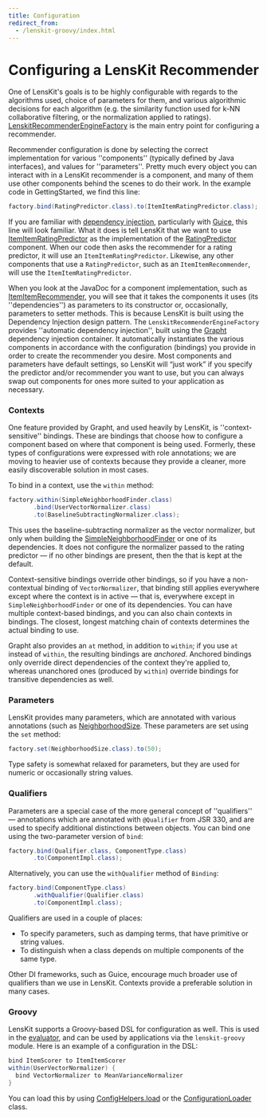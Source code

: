 ```yaml
---
title: Configuration
redirect_from:
  - /lenskit-groovy/index.html
---
```


# Configuring a LensKit Recommender

[LenskitRecommenderEngineFactory]: http://lenskit.org/apidocs/org/grouplens/lenskit/core/LenskitRecommenderEngineFactory.html

One of LensKit's goals is to be highly configurable with regards to
the algorithms used, choice of parameters for them, and various
algorithmic decisions for each algorithm (e.g. the similarity function
used for k-NN collaborative filtering, or the normalization applied to
ratings). [LenskitRecommenderEngineFactory][] is the main entry point
for configuring a recommender.

Recommender configuration is done by selecting the correct
implementation for various ''components'' (typically defined by Java
interfaces), and values for ''parameters''.  Pretty much every object
you can interact with in a LensKit recommender is a component, and
many of them use other components behind the scenes to do their
work. In the example code in GettingStarted, we find this line:

~~~java
factory.bind(RatingPredictor.class).to(ItemItemRatingPredictor.class);
~~~

[ItemItemRatingPredictor]: http://lenskit.org/apidocs/org/grouplens/knn/item/ItemItemRatingPredictor.html
[RatingPredictor]: http://lenskit.org/apidocs/org/grouplens/lenskit/RatingPredictor.html
[Guice]: https://code.google.com/p/google-guice/
[WP:DI]: http://en.wikipedia.org/wiki/Dependency_injection

If you are familiar with [dependency injection][WP:DI], particularly
with [Guice][], this line will look familiar.  What it does is tell
LensKit that we want to use [ItemItemRatingPredictor][] as the
implementation of the [RatingPredictor][] component. When our code
then asks the recommender for a rating predictor, it will use an
`ItemItemRatingPredictor`. Likewise, any other components that use a
`RatingPredictor`, such as an `ItemItemRecommender`, will use the
`ItemItemRatingPredictor`.

[ItemItemRecommender]: http://lenskit.org/apidocs/org/grouplens/lenskit/knn/item/ItemItemRecommender.html
[Grapht]: http://github.com/grouplens/grapht

When you look at the JavaDoc for a component implementation, such as
[ItemItemRecommender][], you will see that it takes the components it
uses (its ''dependencies'') as parameters to its constructor or,
occasionally, parameters to setter methods. This is because LensKit is
built using the Dependency Injection design pattern. The
`LenskitRecommenderEngineFactory` provides ''automatic dependency
injection'', built using the [Grapht][] dependency injection
container. It automatically instantiates the various components in
accordance with the configuration (bindings) you provide in order to
create the recommender you desire.  Most components and parameters
have default settings, so LensKit will “just work” if you specify the
predictor and/or recommender you want to use, but you can always swap
out components for ones more suited to your application as necessary.

### Contexts

One feature provided by Grapht, and used heavily by LensKit, is
''context-sensitive'' bindings. These are bindings that choose how to
configure a component based on where that component is being
used. Formerly, these types of configurations were expressed with role
annotations; we are moving to heavier use of contexts because they
provide a cleaner, more easily discoverable solution in most cases.

To bind in a context, use the `within` method:

~~~java
factory.within(SimpleNeighborhoodFinder.class)
       .bind(UserVectorNormalizer.class)
       .to(BaselineSubtractingNormalizer.class);
~~~

[SimpleNeighborhoodFinder]: http://lenskit.org/apidocs/org/grouplens/lenskit/knn/user/SimpleNeighborhoodFinder.html

This uses the baseline-subtracting normalizer as the vector
normalizer, but only when building the [SimpleNeighborhoodFinder][] or
one of its dependencies. It does not configure the normalizer passed
to the rating predictor — if no other bindings are present, then the
that is kept at the default.

Context-sensitive bindings override other bindings, so if you have a
non-contextual binding of `VectorNormalizer`, that binding still
applies everywhere except where the context is in active — that is,
everywhere except in `SimpleNeighborhoodFinder` or one of its
dependencies. You can have multiple context-based bindings, and you
can also chain contexts in bindings. The closest, longest matching
chain of contexts determines the actual binding to use.

Grapht also provides an `at` method, in addition to `within`; if you use `at` instead of `within`, the resulting bindings are *anchored*.  Anchored bindings only override direct dependencies of the context they're applied to, whereas unanchored ones (produced by `within`) override bindings for transitive dependencies as well.

### Parameters

[NeighborhoodSize]: http://lenskit.org/apidocs/org/grouplens/lenskit/knn/params/NeighborhoodSize.html

LensKit provides many parameters, which are annotated with various
annotations (such as [NeighborhoodSize][].  These parameters are set
using the `set` method:

~~~java
factory.set(NeighborhoodSize.class).to(50);
~~~

Type safety is somewhat relaxed for parameters, but they are used for
numeric or occasionally string values.

### Qualifiers 

Parameters are a special case of the more general concept of
''qualifiers'' — annotations which are annotated with `@Qualifier`
from JSR 330, and are used to specify additional distinctions between
objects. You can bind one using the two-parameter version of `bind`:

~~~java
factory.bind(Qualifier.class, ComponentType.class)
       .to(ComponentImpl.class);
~~~

Alternatively, you can use the `withQualifier` method of `Binding`:

~~~java
factory.bind(ComponentType.class)
       .withQualifier(Qualifier.class)
       .to(ComponentImpl.class);
~~~

Qualifiers are used in a couple of places:

- To specify parameters, such as damping terms, that have primitive or
  string values.
- To distinguish when a class depends on multiple components of the
  same type.

Other DI frameworks, such as Guice, encourage much broader use of qualifiers than we use in LensKit. Contexts provide a preferable solution in many cases.

### Groovy

LensKit supports a Groovy-based DSL for configuration as well.  This is used in the [evaluator](../evaluator/), and can be used by applications via the `lenskit-groovy` module.  Here is an example of a configuration in the DSL:

~~~groovy
bind ItemScorer to ItemItemScorer
within(UserVectorNormalizer) {
  bind VectorNormalizer to MeanVarianceNormalizer
}
~~~

[load]: http://lenskit.org/apidocs/org/grouplens/lenskit/config/ConfigHelpers.html#load%28java.io.File%29
[ConfigurationLoader]: http://lenskit.org/apidocs/org/grouplens/lenskit/config/ConfigurationLoader.html

You can load this by using [ConfigHelpers.load][load] or the [ConfigurationLoader][] class.
